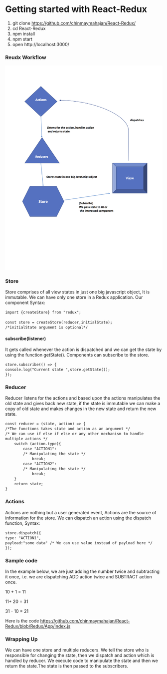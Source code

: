 # Getting started with React-Redux


1. git clone https://github.com/chinmaymahajan/React-Redux/
2. cd React-Redux
3. npm install
4. npm start
5. open http://localhost:3000/



### Reudx Workflow
![picture alt](https://github.com/chinmaymahajan/React-Redux/blob/Redux/Redux%20architecture.png "Redux Workflow")

### Store
Store comprises of all view states in just one big javascript object, It is immutable. We can have only one store in a Redux application.
Our component 
Syntax:
```
import {createStore} from "redux";
 
const store = createStore(reducer,initialState);
/*initialState argument is optional*/
```
#### subscribe(listener)
It gets called whenever the action is dispatched and we can get the state by using the function getState().
Components can subscribe to the store.
```
store.subscribe(() => {
console.log("Current state ",store.getState());
});
```

### Reducer
Reducer listens for the actions and based upon the actions manipulates the old state and gives back new state,
if the state is immutable we can make a copy of old state and makes changes in the new state and return the new state.
```
const reducer = (state, action) => { 
/*The functions takes state and action as an argument */
/* We can use if else if else or any other mechanism to handle multiple actions */
	switch (action.type){ 
		case "ACTION1":
		/* Manipulating the state */
			break;
		case "ACTION2":
		/* Manipulating the state */
			break;
	}
	return state;
}
```

### Actions
Actions are nothing but a user generated event, Actions are the source of information for the store.
We can dispatch an action using the dispatch function,
Syntax:
```
store.dispatch({
type: "ACTION1",
payload:"some data" /* We can use value instead of payload here */
});
```

### Sample code
In the example below, we are just adding the number twice and subtracting it once,
i.e. we are dispatching ADD action twice and SUBTRACT action once. 

10 + 1 = 11 

11+ 20 = 31 

31 - 10 = 21

Here is the code https://github.com/chinmaymahajan/React-Redux/blob/Redux/App/index.js

### Wrapping Up
We can have one store and multiple reducers.
We tell the store who is responsible for changing the state, then we dispatch and action which is handled by reducer.
We execute code to manipulate the state and then we return the state.The state is then passed to the subscribers.



